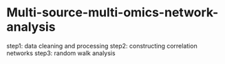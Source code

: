 # Multi-source-multi-omics-network-analysis
step1: data cleaning and processing
step2: constructing correlation networks
step3: random walk analysis
